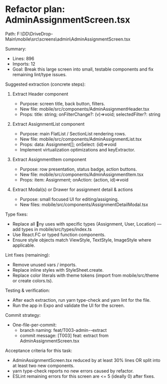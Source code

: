 # Refactor plan: AdminAssignmentScreen.tsx

Path: F:\DD\DriveDrop-Main\mobile\src\screens\admin\AdminAssignmentScreen.tsx

Summary:
- Lines: 896
- Imports: 12
- Goal: Break this large screen into small, testable components and fix remaining lint/type issues.

Suggested extraction (concrete steps):
1. Extract Header component
   - Purpose: screen title, back button, filters.
   - New file: mobile/src/components/AdminAssignmentHeader.tsx
   - Props: title: string; onFilterChange?: (v)=>void; selectedFilter?: string

2. Extract AssignmentList component
   - Purpose: main FlatList / SectionList rendering rows.
   - New file: mobile/src/components/AdminAssignmentList.tsx
   - Props: data: Assignment[]; onSelect: (id)=>void
   - Implement virtualization optimizations and keyExtractor.

3. Extract AssignmentItem component
   - Purpose: row presentation, status badge, action buttons.
   - New file: mobile/src/components/AdminAssignmentItem.tsx
   - Props: item: Assignment; onAction: (action, id)=>void

4. Extract Modal(s) or Drawer for assignment detail & actions
   - Purpose: small focused UI for editing/assigning.
   - New files: mobile/src/components/AssignmentDetailModal.tsx

Type fixes:
- Replace all ny uses with specific types (Assignment, User, Location) — add types in mobile/src/types/index.ts
- Use React.FC<Props> or typed function components.
- Ensure style objects match ViewStyle, TextStyle, ImageStyle where applicable.

Lint fixes (remaining):
- Remove unused vars / imports.
- Replace inline styles with StyleSheet.create.
- Replace color literals with theme tokens (import from mobile/src/theme or create colors.ts).

Testing & verification:
- After each extraction, run yarn type-check and yarn lint for the file.
- Run the app in Expo and validate the UI for the screen.

Commit strategy:
- One-file-per-commit:
  - branch naming: feat/T003-admin-<component>-extract
  - commit message: [T003] feat: extract <ComponentName> from AdminAssignmentScreen.tsx

Acceptance criteria for this task:
- AdminAssignmentScreen.tsx reduced by at least 30% lines OR split into at least two new components.
- yarn type-check reports no new errors caused by refactor.
- ESLint remaining errors for this screen are <= 5 (ideally 0) after fixes.
